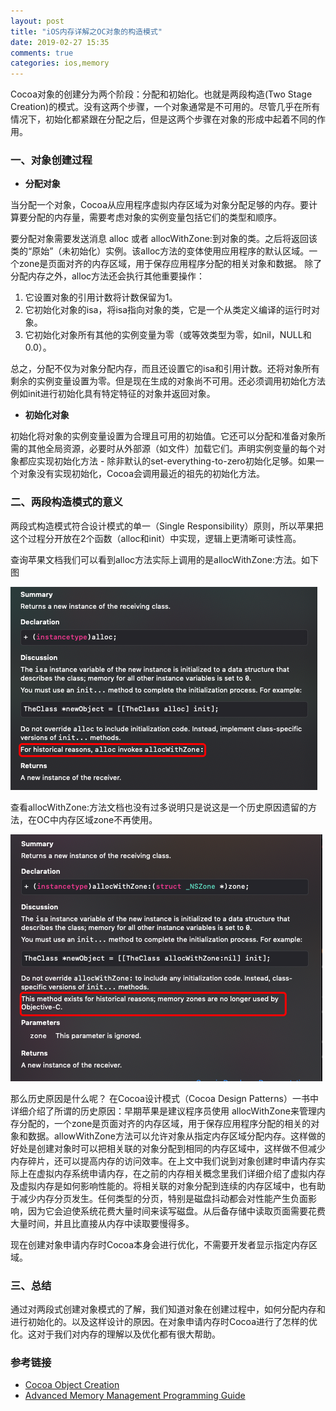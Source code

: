 ```yaml
---
layout: post
title: "iOS内存详解之OC对象的构造模式"
date: 2019-02-27 15:35
comments: true
categories: ios,memory
---
```


Cocoa对象的创建分为两个阶段：分配和初始化。也就是两段构造(Two Stage Creation)的模式。没有这两个步骤，一个对象通常是不可用的。尽管几乎在所有情况下，初始化都紧跟在分配之后，但是这两个步骤在对象的形成中起着不同的作用。

### 一、对象创建过程
- **分配对象**

当分配一个对象，Cocoa从应用程序虚拟内存区域为对象分配足够的内存。要计算要分配的内存量，需要考虑对象的实例变量包括它们的类型和顺序。
<!-- more -->
要分配对象需要发送消息 alloc 或者 allocWithZone:到对象的类。之后将返回该类的“原始”（未初始化）实例。该alloc方法的变体使用应用程序的默认区域。一个zone是页面对齐的内存区域，用于保存应用程序分配的相关对象和数据。
除了分配内存之外，alloc方法还会执行其他重要操作：

1. 它设置对象的引用计数将计数保留为1。
1. 它初始化对象的isa，将isa指向对象的类，它是一个从类定义编译的运行时对象。
1. 它初始化对象所有其他的实例变量为零（或等效类型为零，如nil，NULL和0.0）。

总之，分配不仅为对象分配内存，而且还设置它的isa和引用计数。还将对象所有剩余的实例变量设置为零。但是现在生成的对象尚不可用。还必须调用初始化方法例如init进行初始化具有特定特征的对象并返回对象。

- **初始化对象**

初始化将对象的实例变量设置为合理且可用的初始值。它还可以分配和准备对象所需的其他全局资源，必要时从外部源（如文件）加载它们。声明实例变量的每个对象都应实现初始化方法 - 除非默认的set-everything-to-zero初始化足够。如果一个对象没有实现初始化，Cocoa会调用最近的祖先的初始化方法。

### 二、两段构造模式的意义
两段式构造模式符合设计模式的单一（Single Responsibility）原则，所以苹果把这个过程分开放在2个函数（alloc和init）中实现，逻辑上更清晰可读性高。

查询苹果文档我们可以看到alloc方法实际上调用的是allocWithZone:方法。如下图

![allocWithZone](/images/memory/2/1alloc.png)

查看allocWithZone:方法文档也没有过多说明只是说这是一个历史原因遗留的方法，在OC中内存区域zone不再使用。

![allocWithZone](/images/memory/2/2allocWithZone.png)

那么历史原因是什么呢？
在Cocoa设计模式（Cocoa Design Patterns）一书中详细介绍了所谓的历史原因：早期苹果是建议程序员使用 allocWithZone来管理内存分配的，一个zone是页面对齐的内存区域，用于保存应用程序分配的相关的对象和数据。allowWithZone方法可以允许对象从指定内存区域分配内存。这样做的好处是创建对象时可以把相关联的对象分配到相同的内存区域中，这样做不但减少内存碎片，还可以提高内存的访问效率。在上文中我们说到对象创建时申请内存实际上在虚拟内存系统申请内存，在之前的内存相关概念里我们详细介绍了虚拟内存及虚拟内存是如何影响性能的。将相关联的对象分配到连续的内存区域中，也有助于减少内存分页发生。任何类型的分页，特别是磁盘抖动都会对性能产生负面影响，因为它会迫使系统花费大量时间来读写磁盘。从后备存储中读取页面需要花费大量时间，并且比直接从内存中读取要慢得多。

现在创建对象申请内存时Cocoa本身会进行优化，不需要开发者显示指定内存区域。

### 三、总结
通过对两段式创建对象模式的了解，我们知道对象在创建过程中，如何分配内存和进行初始化的。以及这样设计的原因。在对象申请内存时Cocoa进行了怎样的优化。这对于我们对内存的理解以及优化都有很大帮助。


### 参考链接

- [Cocoa Object Creation](https://developer.apple.com/library/archive/documentation/Cocoa/Conceptual/CocoaFundamentals/CocoaObjects/CocoaObjects.html#//apple_ref/doc/uid/TP40002974-CH4-SW54)
- [Advanced Memory Management Programming Guide](https://developer.apple.com/library/archive/documentation/Cocoa/Conceptual/MemoryMgmt/Articles/MemoryMgmt.html#//apple_ref/doc/uid/10000011i)
